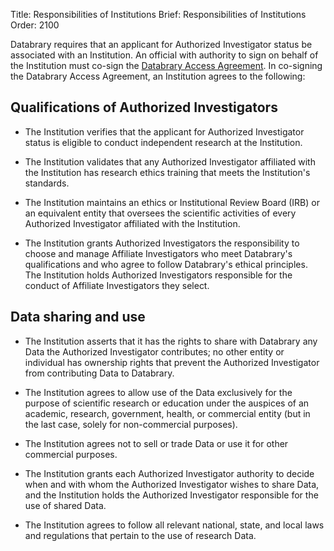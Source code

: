 Title: Responsibilities of Institutions
Brief: Responsibilities of Institutions
Order: 2100


Databrary requires that an applicant for Authorized Investigator status be associated with an Institution.
An official with authority to sign on behalf of the Institution must co-sign the [Databrary Access Agreement](|filename|../policies/investigator-agreement.mdi).
In co-signing the Databrary Access Agreement, an Institution agrees to the following:

## Qualifications of Authorized Investigators

- The Institution verifies that the applicant for Authorized Investigator status is eligible to conduct independent research at the Institution.

- The Institution validates that any Authorized Investigator affiliated with the Institution has research ethics training that meets the Institution's standards.

- The Institution maintains an ethics or Institutional Review Board (IRB) or an equivalent entity that oversees the scientific activities of every Authorized Investigator affiliated with the Institution.


- The Institution grants Authorized Investigators the responsibility to choose and manage Affiliate Investigators who meet Databrary's qualifications and who agree to follow Databrary's ethical principles.
The Institution holds Authorized Investigators responsible for the conduct of Affiliate Investigators they select.

## Data sharing and use

- The Institution asserts that it has the rights to share with Databrary any Data the Authorized Investigator contributes; no other entity or individual has ownership rights that prevent the Authorized Investigator from contributing Data to Databrary.

- The Institution agrees to allow use of the Data exclusively for the purpose of scientific research or education under the auspices of an academic, research, government, health, or commercial entity (but in the last case, solely for non-commercial purposes).

- The Institution agrees not to sell or trade Data or use it for other commercial purposes.

- The Institution grants each Authorized Investigator authority to decide when and with whom the Authorized Investigator wishes to share Data, and the Institution holds the Authorized Investigator responsible for the use of shared Data.


- The Institution agrees to follow all relevant national, state, and local laws and regulations that pertain to the use of research Data.